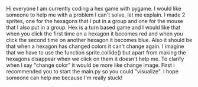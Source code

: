 Hi everyone I am currently coding a hex game with pygame. I would like someone to help me with a problem I can't solve, let me explain.
I made 2 sprites, one for the hexagons that I put in a group and one for the mouse that I also put in a group. Hex is a turn based game and I would like that when you click the first time on a hexagon it becomes red and when you click the second time on another hexagon it becomes blue. Also it should be that when a hexagon has changed colors it can't change again. I imagine that we have to use the function sprite.collide() but apart from making the hexagons disappear when we click on them it doesn't help me.  To clarify when I say "change color" it would be more like change image. First i recommended you to start the main.py so you could "visualize". I hope someone can help me because I'm really stuck!

